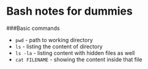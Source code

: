 # Bash notes for dummies

###Basic commands
* `pwd` - path to working directory
* `ls` - listing the content of directory
* `ls -la` - listing content with hidden files as well
* `cat FILENAME` - showing the content inside that file
